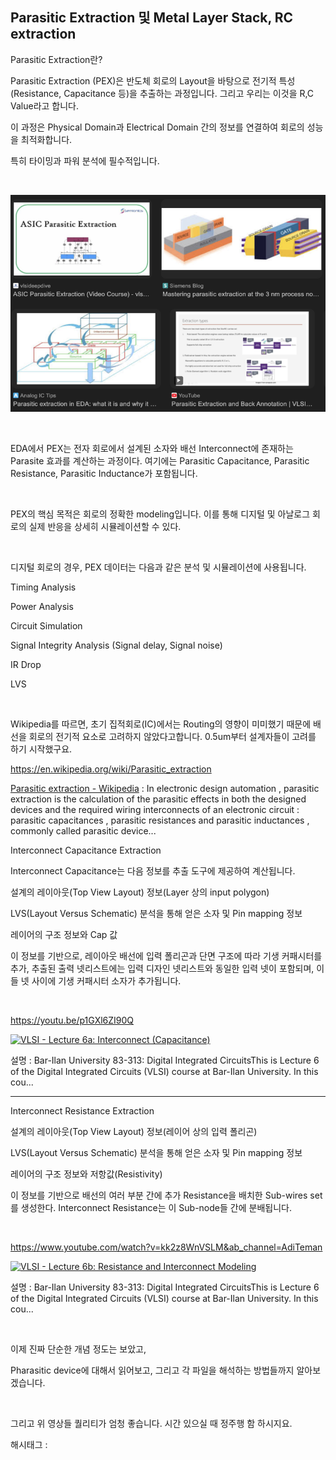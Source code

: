 ## Parasitic Extraction 및 Metal Layer Stack, RC extraction

Parasitic Extraction란?

Parasitic Extraction (PEX)은 반도체 회로의 Layout을 바탕으로 전기적 특성(Resistance, Capacitance 등)을 추출하는 과정입니다. 그리고 우리는 이것을 R,C Value라고 합니다.

이 과정은 Physical Domain과 Electrical Domain 간의 정보를 연결하여 회로의 성능을 최적화합니다.

특히 타이밍과 파워 분석에 필수적입니다.

​

![0](./asset/0.png)

​

EDA에서 PEX는 전자 회로에서 설계된 소자와 배선 Interconnect에 존재하는 Parasite 효과를 계산하는 과정이다. 여기에는 Parasitic Capacitance, Parasitic Resistance, Parasitic Inductance가 포함됩니다.

​

PEX의 핵심 목적은 회로의 정확한 modeling입니다. 이를 통해 디지털 및 아날로그 회로의 실제 반응을 상세히 시뮬레이션할 수 있다.

​

디지털 회로의 경우, PEX 데이터는 다음과 같은 분석 및 시뮬레이션에 사용됩니다.

Timing Analysis

Power Analysis

Circuit Simulation

Signal Integrity Analysis (Signal delay, Signal noise)

IR Drop

LVS

​

Wikipedia를 따르면, 초기 집적회로(IC)에서는 Routing의 영향이 미미했기 때문에 배선을 회로의 전기적 요소로 고려하지 않았다고합니다.  0.5um부터 설계자들이 고려를 하기 시작했구요.

https://en.wikipedia.org/wiki/Parasitic_extraction

[Parasitic extraction - Wikipedia](https://en.wikipedia.org/wiki/Parasitic_extraction) : In electronic design automation , parasitic extraction is the calculation of the parasitic effects in both the designed devices and the required wiring interconnects of an electronic circuit : parasitic capacitances , parasitic resistances and parasitic inductances , commonly called parasitic device...

Interconnect Capacitance Extraction

Interconnect Capacitance는 다음 정보를 추출 도구에 제공하여 계산됩니다.

설계의 레이아웃(Top View Layout) 정보(Layer 상의 input polygon)

LVS(Layout Versus Schematic) 분석을 통해 얻은 소자 및 Pin mapping 정보

레이어의 구조 정보와 Cap 값

이 정보를 기반으로, 레이아웃 배선에 입력 폴리곤과 단면 구조에 따라 기생 커패시터를 추가, 추출된 출력 넷리스트에는 입력 디자인 넷리스트와 동일한 입력 넷이 포함되며, 이들 넷 사이에 기생 커패시터 소자가 추가됩니다.

​

https://youtu.be/p1GXl6ZI90Q

[![VLSI - Lecture 6a: Interconnect (Capacitance)](https://i.ytimg.com/vi/p1GXl6ZI90Q/hqdefault.jpg)](https://youtu.be/p1GXl6ZI90Q)

설명 : Bar-Ilan University 83-313: Digital Integrated CircuitsThis is Lecture 6 of the Digital Integrated Circuits (VLSI) course at Bar-Ilan University. In this cou...

---

Interconnect Resistance Extraction

설계의 레이아웃(Top View Layout) 정보(레이어 상의 입력 폴리곤)

LVS(Layout Versus Schematic) 분석을 통해 얻은 소자 및 Pin mapping 정보

레이어의 구조 정보와 저항값(Resistivity)

이 정보를 기반으로 배선의 여러 부분 간에 추가 Resistance을 배치한 Sub-wires set를 생성한다. Interconnect Resistance는 이 Sub-node들 간에 분배됩니다.

​

https://www.youtube.com/watch?v=kk2z8WnVSLM&ab_channel=AdiTeman

[![VLSI - Lecture 6b: Resistance and Interconnect Modeling](https://i.ytimg.com/vi/kk2z8WnVSLM/hqdefault.jpg)](https://www.youtube.com/watch?v=kk2z8WnVSLM&ab_channel=AdiTeman)

설명 : Bar-Ilan University 83-313: Digital Integrated CircuitsThis is Lecture 6 of the Digital Integrated Circuits (VLSI) course at Bar-Ilan University. In this cou...

​

이제 진짜 단순한 개념 정도는 보았고,

Pharasitic device에 대해서 읽어보고, 그리고 각 파일을 해석하는 방법들까지 알아보겠습니다.

​

그리고 위 영상들 퀄리티가 엄청 좋습니다. 시간 있으실 때 정주행 함 하시지요.

 해시태그 : 